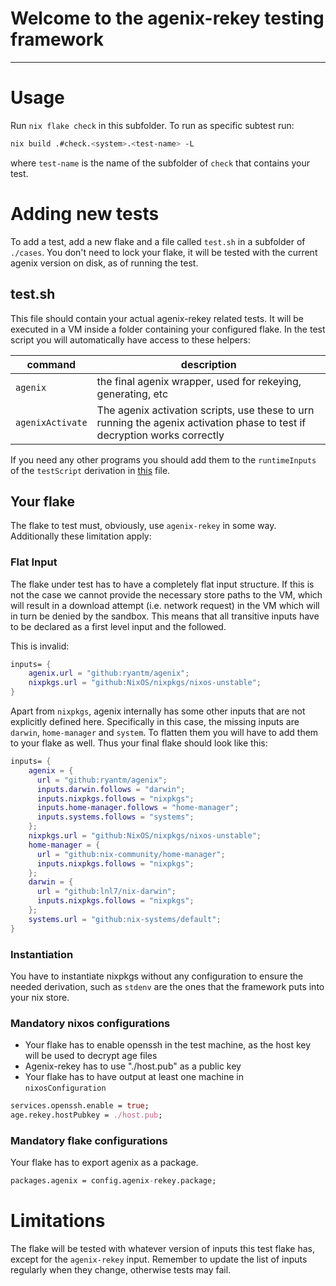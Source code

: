 # Welcome to the agenix-rekey testing framework

---

# Usage
Run `nix flake check` in this subfolder.
To run as specific subtest run:
```bash
nix build .#check.<system>.<test-name> -L
```
where `test-name` is the name of the subfolder of `check` that contains your test.

# Adding new tests 
To add a test, add a new flake and a file called `test.sh` in a subfolder of `./cases`.
You don't need to lock your flake, it will be tested with the current agenix version on disk, as
of running the test.

## test.sh

This file should contain your actual agenix-rekey related tests. It will be executed in a VM inside a folder containing your configured flake.
In the test script you will automatically have access to these helpers:

| command | description |
|---|---|
|`agenix`| the final agenix wrapper, used for rekeying, generating, etc |
|`agenixActivate`| The agenix activation scripts, use these to urn running the agenix activation phase to test if decryption works correctly|

If you need any other programs you should add them to the `runtimeInputs` of
the `testScript` derivation in [this](./default.nix) file.

## Your flake

The flake to test must, obviously, use `agenix-rekey` in some way.
Additionally these limitation apply:

### Flat Input

The flake under test has to have a completely flat input structure.
If this is not the case we cannot provide the necessary store paths to the VM,
which will result in a download attempt (i.e. network request) in the VM which will in turn be denied by the sandbox.
This means that all transitive inputs have to be declared as a first level input and the followed.

This is invalid:

```nix
inputs= {
    agenix.url = "github:ryantm/agenix";
    nixpkgs.url = "github:NixOS/nixpkgs/nixos-unstable";
}
```

Apart from `nixpkgs`, agenix internally has some other inputs that are not explicitly defined here.
Specifically in this case, the missing inputs are `darwin`, `home-manager` and `system`.
To flatten them you will have to add them to your flake as well.
Thus your final flake should look like this:

```nix
inputs= {
    agenix = {
      url = "github:ryantm/agenix";
      inputs.darwin.follows = "darwin";
      inputs.nixpkgs.follows = "nixpkgs";
      inputs.home-manager.follows = "home-manager";
      inputs.systems.follows = "systems";
    };
    nixpkgs.url = "github:NixOS/nixpkgs/nixos-unstable";
    home-manager = {
      url = "github:nix-community/home-manager";
      inputs.nixpkgs.follows = "nixpkgs";
    };
    darwin = {
      url = "github:lnl7/nix-darwin";
      inputs.nixpkgs.follows = "nixpkgs";
    };
    systems.url = "github:nix-systems/default";
}
```

### Instantiation

You have to instantiate nixpkgs without any configuration to ensure the needed
derivation, such as `stdenv` are the ones that the framework puts into your nix store.

### Mandatory nixos configurations

- Your flake has to enable openssh in the test machine, as the host key will be used to decrypt age files
- Agenix-rekey has to use "./host.pub" as a public key
- Your flake has to have output at least one machine in `nixosConfiguration`

```nix
services.openssh.enable = true;
age.rekey.hostPubkey = ./host.pub;
```

### Mandatory flake configurations

Your flake has to export agenix as a package.

```nix
packages.agenix = config.agenix-rekey.package;
```

# Limitations

The flake will be tested with whatever version of inputs this test flake has, except
for the `agenix-rekey` input.
Remember to update the list of inputs regularly when they change, otherwise tests may fail.
